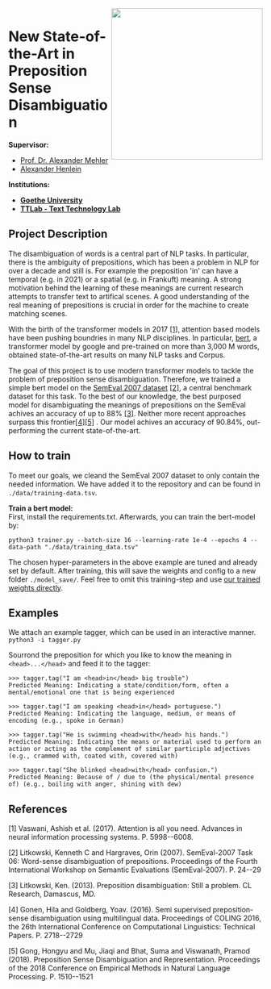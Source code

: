 
<img align="right" width="300" height="" src="https://upload.wikimedia.org/wikipedia/commons/1/1e/Logo-Goethe-University-Frankfurt-am-Main.svg">

# New State-of-the-Art in Preposition Sense Disambiguation

**Supervisor:**
* [Prof. Dr. Alexander Mehler](https://www.texttechnologylab.org/team/alexander-mehler/)
* [Alexander Henlein](https://www.texttechnologylab.org/team/alexander-henlein/)


**Institutions:**
  * **[Goethe University](http://www.informatik.uni-frankfurt.de/index.php/en/)**
  * **[TTLab - Text Technology Lab](https://www.texttechnologylab.org/)**
  


## Project Description

The disambiguation of words is a central part of NLP tasks. In particular, there is the ambiguity of prepositions,
which has been a problem in NLP for over a decade and still is.
For example the preposition 'in' can have a temporal (e.g. in 2021) or a spatial (e.g. in Frankuft) meaning.
A strong motivation behind the learning of these meanings are current research attempts to transfer text to artifical scenes. 
A good understanding of the real meaning of prepositions is crucial in order for the machine to create matching scenes.


With the birth of the transformer models in 2017 [[1]](#1), attention based models have been pushing boundries in many NLP disciplines. 
In particular, [bert](https://huggingface.co/transformers/model_doc/bert.html), a transformer model by google and pre-trained on more than 3,000 M words,
obtained state-of-the-art results on many NLP tasks and Corpus.

The goal of this project is to use modern transformer models to tackle the problem of preposition sense disambiguation.
Therefore, we trained a simple bert model on the [SemEval 2007 dataset](https://www.clres.com/elec_dictionaries.php#tppcorp) [[2]](#2), a central benchmark dataset for this task.
To the best of our knowledge, the best purposed model for disambiguating the meanings of prepositions on the SemEval achives an accuracy of up to 88% [[3]](#3).
Neither more recent approaches surpass this frontier[[4]](#4)[[5]](#5) .
Our model achives an accuracy of 90.84%, out-performing the current state-of-the-art. 

## How to train

To meet our goals, we cleand the SemEval 2007 dataset to only contain the needed information. 
We have added it to the repository and can be found in `./data/training-data.tsv`.

**Train a bert model:** </br>
First, install the requirements.txt. Afterwards, you can train the bert-model by:

``` python3 trainer.py --batch-size 16 --learning-rate 1e-4 --epochs 4 --data-path "./data/training_data.tsv" ```

The chosen hyper-parameters in the above example are tuned and already set by default. 
After training, this will save the weights and config to a new folder `./model_save/`.
Feel free to omit this training-step and use [our trained weights directly](https://drive.google.com/drive/folders/1LGSeQt7TK-p4Lq_inJiBo4BMPL27c0Yq).


## Examples

We attach an example tagger, which can be used in an interactive manner.
```python3 -i tagger.py```

Sourrond the preposition for which you like to know the meaning in `<head>...</head>` and feed it to the tagger:

```
>>> tagger.tag("I am <head>in</head> big trouble")
Predicted Meaning: Indicating a state/condition/form, often a mental/emotional one that is being experienced 

>>> tagger.tag("I am speaking <head>in</head> portuguese.")
Predicted Meaning: Indicating the language, medium, or means of encoding (e.g., spoke in German)

>>> tagger.tag("He is swimming <head>with</head> his hands.")
Predicted Meaning: Indicating the means or material used to perform an action or acting as the complement of similar participle adjectives (e.g., crammed with, coated with, covered with)

>>> tagger.tag("She blinked <head>with</head> confusion.")
Predicted Meaning: Because of / due to (the physical/mental presence of) (e.g., boiling with anger, shining with dew)
```



## References

<a id="1">[1]</a> 
Vaswani, Ashish et al. (2017). 
Attention is all you need. 
Advances in neural information processing systems. P. 5998--6008.

<a id="2">[2]</a> 
Litkowski, Kenneth C and Hargraves, Orin (2007). 
SemEval-2007 Task 06: Word-sense disambiguation of prepositions.
Proceedings of the Fourth International Workshop on Semantic Evaluations (SemEval-2007). P. 24--29

<a id="3">[3]</a> 
Litkowski, Ken. (2013). 
Preposition disambiguation: Still a problem. 
CL Research, Damascus, MD.

<a id="4">[4]</a> 
Gonen, Hila and Goldberg, Yoav. (2016). 
Semi supervised preposition-sense disambiguation using multilingual data. 
Proceedings of COLING 2016, the 26th International Conference on Computational Linguistics: Technical Papers. P. 2718--2729

<a id="5">[5]</a> 
Gong, Hongyu and Mu, Jiaqi and Bhat, Suma and Viswanath, Pramod (2018). 
Preposition Sense Disambiguation and Representation.
Proceedings of the 2018 Conference on Empirical Methods in Natural Language Processing. P. 1510--1521



